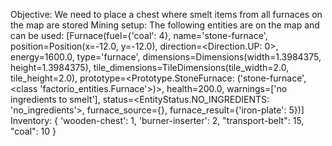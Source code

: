 Objective: We need to place a chest where smelt items from all furnaces on the map are stored
Mining setup: The following entities are on the map and can be used: [Furnace(fuel={'coal': 4}, name='stone-furnace', position=Position(x=-12.0, y=-12.0), direction=<Direction.UP: 0>, energy=1600.0, type='furnace', dimensions=Dimensions(width=1.3984375, height=1.3984375), tile_dimensions=TileDimensions(tile_width=2.0, tile_height=2.0), prototype=<Prototype.StoneFurnace: ('stone-furnace', <class 'factorio_entities.Furnace'>)>, health=200.0, warnings=['no ingredients to smelt'], status=<EntityStatus.NO_INGREDIENTS: 'no_ingredients'>, furnace_source={}, furnace_result={'iron-plate': 5})]
Inventory: {
'wooden-chest': 1,
'burner-inserter': 2,
"transport-belt": 15,
"coal": 10
}
